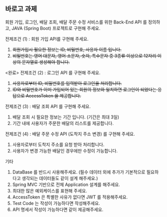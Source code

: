 ## 바로고 과제

회원 가입, 로그인, 배달 조회, 배달 주문 수정 서비스를 위한 Back-End API 를 정의하고,
JAVA (Spring Boot) 프로젝트로 구현해 주세요.

 전제조건 (1) : 회원 가입 API를 구현해 주세요. 
1.	~~회원가입시 필요한 정보는 ID, 비밀번호, 사용자 이름 입니다.~~ 
2.	~~비밀번호는 영어 대문자, 영어 소문자, 숫자, 특수문자 중 3종류 이상으로 12자리 이상의 문자열로 생성해야 합니다.~~

<완료> 전제조건 (2) : 로그인 API 를 구현해 주세요.
1.	~~사용자로부터 ID, 비밀번호를 입력받아 로그인을 처리합니다.~~
2.	~~ID와 비밀번호가 이미 가입되어 있는 회원의 정보와 일치하면 로그인이 되었다는 응답으로 AccessToken 을 제공합니다.~~

전제조건 (3) : 배달 조회 API 를 구현해 주세요.
1.	배달 조회 시 필요한 정보는 기간 입니다. (기간은 최대 3일)
2.	기간 내에 사용자가 주문한 배달의 리스트를 제공합니다.

전제조건 (4) : 배달 주문 수정 API (도착지 주소 변경) 를 구현해 주세요.
1.	사용자로부터 도착지 주소를 요청 받아 처리합니다.
2.	사용자가 변경 가능한 배달인 경우에만 수정이 가능합니다.


기타
1.	DataBase 를 반드시 사용해주세요. (필수 데이터 외에 추가가 기본적으로 필요하다고 생각되는 데이터들도 같이 설계 해주세요.)
2.	Spring MVC 기반으로 전체 Application 설계를 해주세요.
3.	최대한 많은 예외케이스를 표현해 주세요.
4.	AccessToken 은 특별한 사유가 없다면 JWT 를 적용해주세요.
5.	Test Code 는 작성이 가능하다면 작성해주세요.
6.	API 명세서 작성이 가능하다면 같이 제공해주세요.